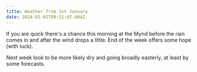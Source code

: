 ```yaml
---
title: Weather from 1st January
date: 2024-01-01T09:51:07.604Z
---
```

If you are quick there's a chance this morning at the Mynd before the rain comes in and after the wind drops a little.  End of the week offers some hope (with luck).

Next week look to be more likely dry and going broadly easterly, at least by some forecasts.